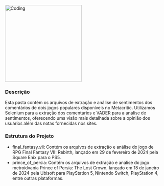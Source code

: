 <img align="center" alt="Coding" width="250" src="https://cdn.ome.lt/theenemy/stories/jogos-mais-aguardados-2024/assets/0fe288e4-13cc-42cc-845a-bc51fad2f327">

### Descrição
Esta pasta contém os arquivos de extração e análise de sentimentos dos comentários de dois jogos populares disponíveis no Metacritic. Utilizamos Selenium para a extração dos comentários e VADER para a análise de sentimentos, oferecendo uma visão mais detalhada sobre a opinião dos usuários além das notas fornecidas nos sites.

### Estrutura do Projeto
- final_fantasy_vii: Contém os arquivos de extração e análise do jogo de RPG Final Fantasy VII: Rebirth, lançado em 29 de fevereiro de 2024 pela Square Enix para o PS5.
- prince_of_persia: Contém os arquivos de extração e análise do jogo metroidvania Prince of Persia: The Lost Crown, lançado em 18 de janeiro de 2024 pela Ubisoft para PlayStation 5, Nintendo Switch, PlayStation 4, entre outras plataformas.
